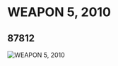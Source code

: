 # WEAPON 5, 2010
## 87812
![WEAPON 5, 2010](https://lc-www-live-s.legocdn.com/media/bricks/5/2/4615375.jpg)